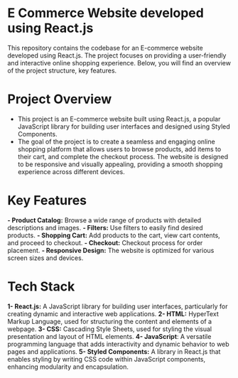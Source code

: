 # E Commerce Website developed using React.js
This repository contains the codebase for an E-commerce website developed using React.js. The project focuses on providing a user-friendly and interactive online shopping experience. Below, you will find an overview of the project structure, key features.
# Project Overview
- This project is an E-commerce website built using React.js, a popular JavaScript library for building user interfaces and designed using Styled Components. 
- The goal of the project is to create a seamless and engaging online shopping platform that allows users to browse products, add items to their cart, and complete 
  the checkout process. The website is designed to be responsive and visually appealing, providing a smooth shopping experience across different devices.
# Key Features
**- Product Catalog:** Browse a wide range of products with detailed descriptions and images.
**- Filters:** Use filters to easily find desired products.
**- Shopping Cart:** Add products to the cart, view cart contents, and proceed to checkout.
**- Checkout:** Checkout process for order placement.
**- Responsive Design:** The website is optimized for various screen sizes and devices.

# Tech Stack
**1- React.js:** A JavaScript library for building user interfaces, particularly for creating 
   dynamic and interactive web applications.
**2- HTML:** HyperText Markup Language, used for structuring the content and elements of a webpage.
**3- CSS:** Cascading Style Sheets, used for styling the visual presentation and layout of HTML 
   elements.
**4- JavaScript**: A versatile programming language that adds interactivity and dynamic 
    behavior to web pages and applications.
**5- Styled Components:** A library in React.js that enables styling by writing CSS code within 
    JavaScript components, enhancing modularity and encapsulation.
